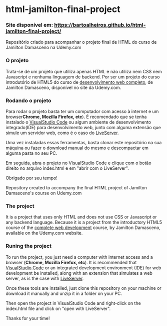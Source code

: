 # html-jamilton-final-project

### Site disponível em: https://bartoalheiros.github.io/html-jamilton-final-project/

Repositório criado para acompanhar o projeto final de HTML do curso de Jamilton Damasceno na Udemy.com
### O projeto
Trata-se de um projeto que utiliza apenas HTML e não utiliza nem CSS nem Javascript e nenhuma linguagem de backend. Por ser um projeto do curso introdutório de HTML5 do curso de [desenvolvimento web completo](https://www.udemy.com/course/web-completo), de Jamilton Damasceno, disponível no site da Udemy.com.

### Rodando o projeto
Para rodar o projeto basta ter um computador com acesso à internet e um browser**Chrome, Mozilla Firefox, etc**). É recomendado que se tenha instalado o [VisualStudio Code](https://code.visualstudio.com/) ou algum ambiente de desenvolvimento integrado(IDE) para desenvolvimento web, junto com alguma extensão que simule um servidor web, como é o caso do [LiveServer](https://marketplace.visualstudio.com/items?itemName=ritwickdey.LiveServer).

Uma vez instaladas essas ferramentas, basta clonar este repositório na sua máquina ou fazer o download manual do mesmo e descompactar em alguma pasta no seu PC.

Em seguida, abra o projeto no VisualStudio Code e clique com o botão direito no arquivo index.html e em "abrir com o LiveServer".

Obrigado por seu tempo!


Repository created to accompany the final HTML project of Jamilton Damasceno's course on Udemy.com

### The project
It is a project that uses only HTML and does not use CSS or Javascript or any backend language. Because it is a project from the introductory HTML5 course of the [complete web development](https://www.udemy.com/course/web-completo) course, by Jamilton Damasceno, available on the Udemy.com website.

### Runing the project
To run the project, you just need a computer with internet access and a browser (**Chrome, Mozilla Firefox, etc**). It is recommended that [VisualStudio Code](https://code.visualstudio.com/) or an integrated development environment (IDE) for web development be installed, along with an extension that simulates a web server, as is the case with [LiveServer](https://marketplace.visualstudio.com/items?itemName=ritwickdey.LiveServer).

Once these tools are installed, just clone this repository on your machine or download it manually and unzip it in a folder on your PC.

Then open the project in VisualStudio Code and right-click on the index.html file and click on "open with LiveServer".

Thanks for your time!
